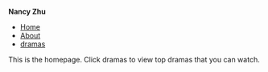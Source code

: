 <strong> Nancy Zhu </strong>
<nav class="menu">
  <ul>
    <li><a href="https://nanczhu.github.io/nancyzhu.github.io/">Home</a></li>
    <li><a href="#">About</a></li>
    <li><a href="https://mydramalist.com/shows/top">dramas</a></li>
  </ul>
  <p>This is the homepage. Click dramas to view top dramas that you can watch.</p>
</nav>
